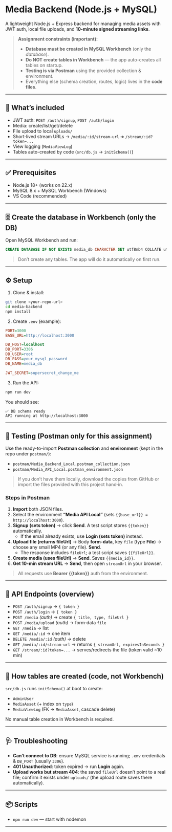 # Media Backend (Node.js + MySQL)

A lightweight Node.js + Express backend for managing media assets with JWT auth, local file uploads, and **10‑minute signed streaming links**.

> **Assignment constraints (important):**
> - **Database must be created in MySQL Workbench** (only the *database*).  
> - **Do NOT create tables in Workbench** — the app auto-creates all tables on startup.  
> - **Testing is via Postman** using the provided collection & environment.  
> - Everything else (schema creation, routes, logic) lives in the **code files**.

---

## 🚀 What’s included
- JWT auth: `POST /auth/signup`, `POST /auth/login`
- Media: create/list/get/delete
- File upload to local `uploads/`
- Short‑lived stream URLs → `/media/:id/stream-url` ➜ `/stream/:id?token=...`
- View logging (`MediaViewLog`)
- Tables auto-created by code (`src/db.js` → `initSchema()`)

---

## ✅ Prerequisites
- Node.js 18+ (works on 22.x)
- MySQL 8.x + MySQL Workbench (Windows)
- VS Code (recommended)

---

## 🗄️ Create the database in **Workbench** (only the DB)
Open MySQL Workbench and run:
```sql
CREATE DATABASE IF NOT EXISTS media_db CHARACTER SET utf8mb4 COLLATE utf8mb4_unicode_ci;
```
> Don’t create any tables. The app will do it automatically on first run.

---

## ⚙️ Setup
1) Clone & install:
```bash
git clone <your-repo-url>
cd media-backend
npm install
```
2) Create `.env` (example):
```ini
PORT=3000
BASE_URL=http://localhost:3000

DB_HOST=localhost
DB_PORT=3306
DB_USER=root
DB_PASS=your_mysql_password
DB_NAME=media_db

JWT_SECRET=supersecret_change_me
```
3) Run the API:
```bash
npm run dev
```
You should see:
```
✅ DB schema ready
API running at http://localhost:3000
```

---

## 🧪 Testing (Postman **only** for this assignment)
Use the ready-to-import **Postman collection** and **environment** (kept in the repo under `postman/`):
- `postman/Media_Backend_Local.postman_collection.json`
- `postman/Media_API_Local.postman_environment.json`

> If you don’t have them locally, download the copies from GitHub or import the files provided with this project hand‑in.

### Steps in Postman
1. **Import** both JSON files.  
2. Select the environment **“Media API Local”** (sets `{{base_url}} = http://localhost:3000`).  
3. **Signup (sets token)** → click **Send**. A test script stores `{{token}}` automatically.  
   - If the email already exists, use **Login (sets token)** instead.  
4. **Upload file (returns fileUrl)** → Body **form-data**, key `file` (type **File**) → choose any small MP4 (or any file). **Send**.  
   - The response includes `fileUrl`; a test script saves `{{fileUrl}}`.  
5. **Create media (uses fileUrl)** → **Send**. Saves `{{media_id}}`.  
6. **Get 10‑min stream URL** → **Send**, then open `streamUrl` in your browser.

> All requests use **Bearer {{token}}** auth from the environment.

---

## 🔌 API Endpoints (overview)
- `POST /auth/signup` → `{ token }`
- `POST /auth/login` → `{ token }`
- `POST /media` *(auth)* → create `{ title, type, fileUrl }`
- `POST /media/upload` *(auth)* → form‑data `file`
- `GET /media` → list
- `GET /media/:id` → one item
- `DELETE /media/:id` *(auth)* → delete
- `GET /media/:id/stream-url` → returns `{ streamUrl, expiresInSeconds }`
- `GET /stream/:id?token=...` → serves/redirects the file (token valid ~10 min)

---

## 🧱 How tables are created (code, not Workbench)
`src/db.js` runs `initSchema()` at boot to create:
- `AdminUser`
- `MediaAsset` (+ index on `type`)
- `MediaViewLog` (FK → `MediaAsset`, cascade delete)

No manual table creation in Workbench is required.

---

## 🩺 Troubleshooting
- **Can’t connect to DB**: ensure MySQL service is running; `.env` credentials & `DB_PORT` (usually `3306`).
- **401 Unauthorized**: token expired → run **Login** again.
- **Upload works but stream 404**: the saved `fileUrl` doesn’t point to a real file; confirm it exists under `uploads/` (the upload route saves there automatically).

---

## 📦 Scripts
- `npm run dev` — start with nodemon

---
